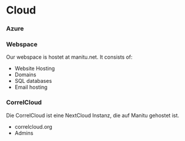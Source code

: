 # Cloud

### Azure

### Webspace

Our webspace is hostet at manitu.net. It consists of:

* Website Hosting
* Domains
* SQL databases
* Email hosting

### CorrelCloud

Die CorrelCloud ist eine NextCloud Instanz, die auf Manitu gehostet ist.

* correlcloud.org
* Admins

